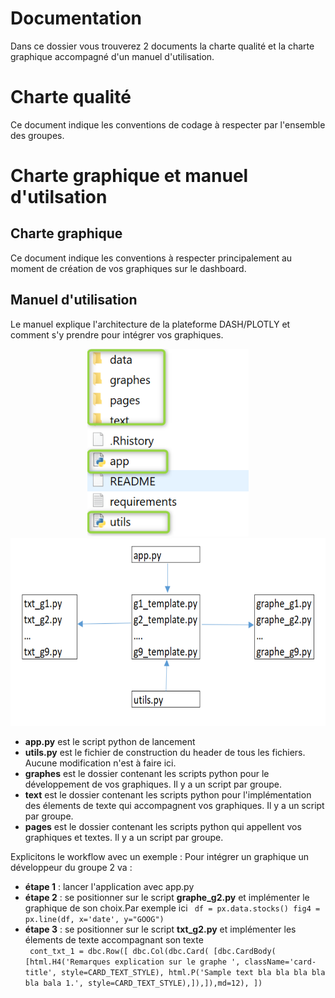 # Documentation 

Dans ce dossier vous trouverez 2 documents la charte qualité et la charte graphique accompagné d'un manuel d'utilisation.  

# Charte qualité 
Ce document indique les conventions de codage à respecter par l'ensemble des groupes.

# Charte graphique et manuel d'utilsation 
## Charte graphique 
Ce document indique les conventions à respecter principalement au moment de création de vos graphiques sur le dashboard.

## Manuel d'utilisation 
Le manuel explique l'architecture de la plateforme DASH/PLOTLY et comment s'y prendre pour intégrer vos graphiques.
<div align="center">
    <img src="../IMAGES/arbo_pip22.png" height="300" >
</div>
<div align="center">
    <img src="../IMAGES/archi_pip22.png" height="300" >
</div>

* **app.py** est le script python de lancement
* **utils.py** est le fichier de construction du header de tous les fichiers. Aucune modification n'est à faire ici.
* **graphes** est le dossier contenant les scripts python pour le développement de vos graphiques. Il y a un script par groupe.
* **text** est le dossier contenant les scripts python pour l'implémentation des élements de texte qui accompagnent vos graphiques. Il y a un script par groupe.
* **pages** est le dossier contenant les scripts python qui appellent vos graphiques et textes. Il y a un script par groupe.


Explicitons le workflow avec un exemple :
Pour intégrer un graphique un développeur du groupe 2 va : 
* **étape 1** : lancer l'application avec app.py
* **étape 2** : se positionner sur le script **graphe_g2.py** et implémenter le graphique de son choix.Par exemple ici 
` df = px.data.stocks()
fig4 = px.line(df, x='date', y="GOOG")`
* **étape 3** : se positionner sur le script **txt_g2.py** et implémenter les élements de texte accompagnant son texte <br/>
` cont_txt_1 = dbc.Row([
    dbc.Col(dbc.Card( [dbc.CardBody( [html.H4('Remarques explication sur le graphe ', className='card-title', style=CARD_TEXT_STYLE),
                        html.P('Sample text bla bla bla bla bla bala 1.', style=CARD_TEXT_STYLE),]),]),md=12),
])` 



<br/>
<br/>
